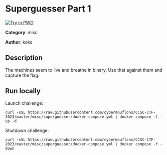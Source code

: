 # Superguesser Part 1

[![Try in PWD](https://raw.githubusercontent.com/play-with-docker/stacks/master/assets/images/button.png)](https://labs.play-with-docker.com/?stack=https://raw.githubusercontent.com/cybermouflons/CCSC-CTF-2023/master/misc/superguesser/docker-compose.yml)


**Category**: misc

**Author**: koks

## Description

The machines seem to live and breathe in binary. Use that against them and capture the flag.



## Run locally

Launch challenge:
```
curl -sSL https://raw.githubusercontent.com/cybermouflons/CCSC-CTF-2023/master/misc/superguesser/docker-compose.yml | docker compose -f - up -d
```

Shutdown challenge:
```
curl -sSL https://raw.githubusercontent.com/cybermouflons/CCSC-CTF-2023/master/misc/superguesser/docker-compose.yml | docker compose -f - down
```
